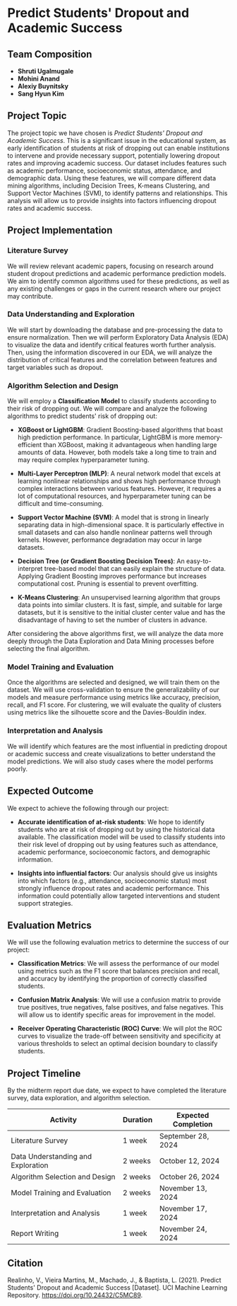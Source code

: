 # Predict Students' Dropout and Academic Success

## Team Composition

- **Shruti Ugalmugale**
- **Mohini Anand**
- **Alexiy Buynitsky**
- **Sang Hyun Kim**

## Project Topic

The project topic we have chosen is *Predict Students' Dropout and Academic Success*. This is a significant issue in the educational system, as early identification of students at risk of dropping out can enable institutions to intervene and provide necessary support, potentially lowering dropout rates and improving academic success. Our dataset includes features such as academic performance, socioeconomic status, attendance, and demographic data. Using these features, we will compare different data mining algorithms, including Decision Trees, K-means Clustering, and Support Vector Machines (SVM), to identify patterns and relationships. This analysis will allow us to provide insights into factors influencing dropout rates and academic success.

## Project Implementation

### Literature Survey

We will review relevant academic papers, focusing on research around student dropout predictions and academic performance prediction models. We aim to identify common algorithms used for these predictions, as well as any existing challenges or gaps in the current research where our project may contribute.

### Data Understanding and Exploration

We will start by downloading the database and pre-processing the data to ensure normalization. Then we will perform Exploratory Data Analysis (EDA) to visualize the data and identify critical features worth further analysis. Then, using the information discovered in our EDA, we will analyze the distribution of critical features and the correlation between features and target variables such as dropout.

### Algorithm Selection and Design

We will employ a **Classification Model** to classify students according to their risk of dropping out. We will compare and analyze the following algorithms to predict students' risk of dropping out:

- **XGBoost or LightGBM**: Gradient Boosting-based algorithms that boast high prediction performance. In particular, LightGBM is more memory-efficient than XGBoost, making it advantageous when handling large amounts of data. However, both models take a long time to train and may require complex hyperparameter tuning.

- **Multi-Layer Perceptron (MLP)**: A neural network model that excels at learning nonlinear relationships and shows high performance through complex interactions between various features. However, it requires a lot of computational resources, and hyperparameter tuning can be difficult and time-consuming.

- **Support Vector Machine (SVM)**: A model that is strong in linearly separating data in high-dimensional space. It is particularly effective in small datasets and can also handle nonlinear patterns well through kernels. However, performance degradation may occur in large datasets.

- **Decision Tree (or Gradient Boosting Decision Trees)**: An easy-to-interpret tree-based model that can easily explain the structure of data. Applying Gradient Boosting improves performance but increases computational cost. Pruning is essential to prevent overfitting.

- **K-Means Clustering**: An unsupervised learning algorithm that groups data points into similar clusters. It is fast, simple, and suitable for large datasets, but it is sensitive to the initial cluster center value and has the disadvantage of having to set the number of clusters in advance.

After considering the above algorithms first, we will analyze the data more deeply through the Data Exploration and Data Mining processes before selecting the final algorithm.

### Model Training and Evaluation

Once the algorithms are selected and designed, we will train them on the dataset. We will use cross-validation to ensure the generalizability of our models and measure performance using metrics like accuracy, precision, recall, and F1 score. For clustering, we will evaluate the quality of clusters using metrics like the silhouette score and the Davies-Bouldin index.

### Interpretation and Analysis

We will identify which features are the most influential in predicting dropout or academic success and create visualizations to better understand the model predictions. We will also study cases where the model performs poorly.

## Expected Outcome

We expect to achieve the following through our project:

- **Accurate identification of at-risk students**: We hope to identify students who are at risk of dropping out by using the historical data available. The classification model will be used to classify students into their risk level of dropping out by using features such as attendance, academic performance, socioeconomic factors, and demographic information.
  
- **Insights into influential factors**: Our analysis should give us insights into which factors (e.g., attendance, socioeconomic status) most strongly influence dropout rates and academic performance. This information could potentially allow targeted interventions and student support strategies.

## Evaluation Metrics

We will use the following evaluation metrics to determine the success of our project:

- **Classification Metrics**: We will assess the performance of our model using metrics such as the F1 score that balances precision and recall, and accuracy by identifying the proportion of correctly classified students.
  
- **Confusion Matrix Analysis**: We will use a confusion matrix to provide true positives, true negatives, false positives, and false negatives. This will allow us to identify specific areas for improvement in the model.
  
- **Receiver Operating Characteristic (ROC) Curve**: We will plot the ROC curves to visualize the trade-off between sensitivity and specificity at various thresholds to select an optimal decision boundary to classify students.

## Project Timeline

By the midterm report due date, we expect to have completed the literature survey, data exploration, and algorithm selection.

| **Activity**                   | **Duration** | **Expected Completion** |
|---------------------------------|--------------|-------------------------|
| Literature Survey               | 1 week       | September 28, 2024       |
| Data Understanding and Exploration | 2 weeks      | October 12, 2024         |
| Algorithm Selection and Design  | 2 weeks      | October 26, 2024         |
| Model Training and Evaluation   | 2 weeks      | November 13, 2024        |
| Interpretation and Analysis     | 1 week       | November 17, 2024        |
| Report Writing                  | 1 week       | November 24, 2024        |

## Citation

Realinho, V., Vieira Martins, M., Machado, J., & Baptista, L. (2021). Predict Students' Dropout and Academic Success [Dataset]. UCI Machine Learning Repository. https://doi.org/10.24432/C5MC89.
